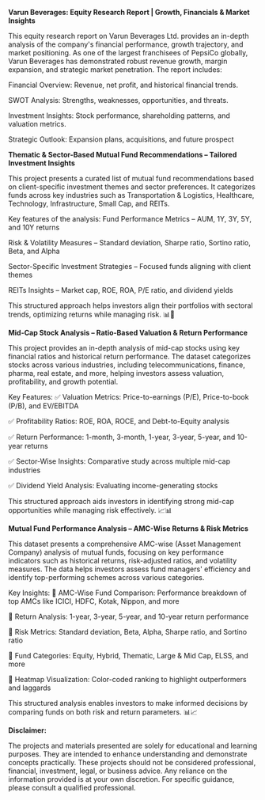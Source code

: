 **Varun Beverages: Equity Research Report | Growth, Financials & Market Insights**

This equity research report on Varun Beverages Ltd. provides an in-depth analysis of the company's financial performance, growth trajectory, and market positioning. As one of the largest franchisees of PepsiCo globally, Varun Beverages has demonstrated robust revenue growth, margin expansion, and strategic market penetration. The report includes:

Financial Overview: Revenue, net profit, and historical financial trends.

SWOT Analysis: Strengths, weaknesses, opportunities, and threats.

Investment Insights: Stock performance, shareholding patterns, and valuation metrics.

Strategic Outlook: Expansion plans, acquisitions, and future prospect

**Thematic & Sector-Based Mutual Fund Recommendations – Tailored Investment Insights**

This project presents a curated list of mutual fund recommendations based on client-specific investment themes and sector preferences. It categorizes funds across key industries such as Transportation & Logistics, Healthcare, Technology, Infrastructure, Small Cap, and REITs.

Key features of the analysis:
Fund Performance Metrics – AUM, 1Y, 3Y, 5Y, and 10Y returns

Risk & Volatility Measures – Standard deviation, Sharpe ratio, Sortino ratio, Beta, and Alpha

Sector-Specific Investment Strategies – Focused funds aligning with client themes

REITs Insights – Market cap, ROE, ROA, P/E ratio, and dividend yields

This structured approach helps investors align their portfolios with sectoral trends, optimizing returns while managing risk. 📊🚀

**Mid-Cap Stock Analysis – Ratio-Based Valuation & Return Performance**

This project provides an in-depth analysis of mid-cap stocks using key financial ratios and historical return performance. The dataset categorizes stocks across various industries, including telecommunications, finance, pharma, real estate, and more, helping investors assess valuation, profitability, and growth potential.

Key Features:
✅ Valuation Metrics: Price-to-earnings (P/E), Price-to-book (P/B), and EV/EBITDA

✅ Profitability Ratios: ROE, ROA, ROCE, and Debt-to-Equity analysis

✅ Return Performance: 1-month, 3-month, 1-year, 3-year, 5-year, and 10-year returns

✅ Sector-Wise Insights: Comparative study across multiple mid-cap industries

✅ Dividend Yield Analysis: Evaluating income-generating stocks

This structured approach aids investors in identifying strong mid-cap opportunities while managing risk effectively. 📈📊

**Mutual Fund Performance Analysis – AMC-Wise Returns & Risk Metrics**

This dataset presents a comprehensive AMC-wise (Asset Management Company) analysis of mutual funds, focusing on key performance indicators such as historical returns, risk-adjusted ratios, and volatility measures. The data helps investors assess fund managers' efficiency and identify top-performing schemes across various categories.

Key Insights:
📌 AMC-Wise Fund Comparison: Performance breakdown of top AMCs like ICICI, HDFC, Kotak, Nippon, and more

📌 Return Analysis: 1-year, 3-year, 5-year, and 10-year return performance

📌 Risk Metrics: Standard deviation, Beta, Alpha, Sharpe ratio, and Sortino ratio

📌 Fund Categories: Equity, Hybrid, Thematic, Large & Mid Cap, ELSS, and more

📌 Heatmap Visualization: Color-coded ranking to highlight outperformers and laggards

This structured analysis enables investors to make informed decisions by comparing funds on both risk and return parameters. 📊📈

**Disclaimer:**

The projects and materials presented are solely for educational and learning purposes. They are intended to enhance understanding and demonstrate concepts practically. These projects should not be considered professional, financial, investment, legal, or business advice. Any reliance on the information provided is at your own discretion. For specific guidance, please consult a qualified professional.


